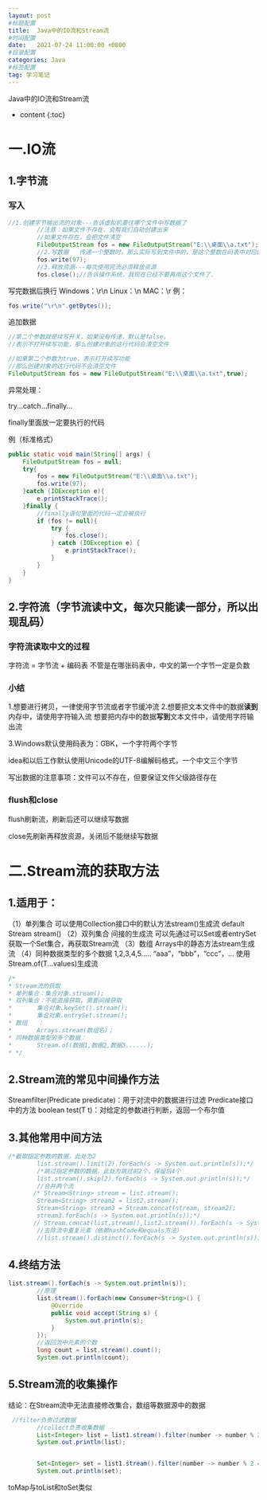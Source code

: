 ```yaml
---
layout: post
#标题配置
title:  Java中的IO流和Stream流
#时间配置
date:   2021-07-24 11:00:00 +0800
#目录配置
categories: Java
#标签配置
tag: 学习笔记
---
```

Java中的IO流和Stream流

* content
{:toc}




# 一.IO流

## 1.字节流
### 写入
```java
//1.创建字节输出流的对象---告诉虚拟机要往哪个文件中写数据了
        //注意：如果文件不存在，会帮我们自动创建出来
        //如果文件存在，会把文件清空
        FileOutputStream fos = new FileOutputStream("E:\\桌面\\a.txt");
        //2.写数据   传递一个整数时，那么实际写到文件中的，是这个整数在码表中对应的那个字符
        fos.write(97);
        //3.释放资源---每次使用完流必须释放资源
        fos.close();//告诉操作系统，我现在已经不要再用这个文件了.
```
写完数据后换行
Windows：\r\n
Linux：\n
MAC：\r
例：

```java
fos.write("\r\n".getBytes());
```

追加数据

```java
//第二个参数就是续写开关，如果没有传递，默认是false，
//表示不打开续写功能，那么创建对象的这行代码会清空文件

//如果第二个参数为true，表示打开续写功能
//那么创建对象的这行代码不会清空文件
FileOutputStream fos = new FileOutputStream("E:\\桌面\\a.txt",true);
```

异常处理：

try...catch...finally...

finally里面放一定要执行的代码

例（标准格式）

```java
public static void main(String[] args) {
    FileOutputStream fos = null;
    try{
        fos = new FileOutputStream("E:\\桌面\\a.txt");
        fos.write(97);
    }catch (IOException e){
        e.printStackTrace();
    }finally {
        //finally语句里面的代码一定会被执行
        if (fos != null){
            try {
                fos.close();
            } catch (IOException e) {
                e.printStackTrace();
            }
        }
    }
}
```

## 2.字符流（字节流读中文，每次只能读一部分，所以出现乱码）

### 字符流读取中文的过程
字符流 = 字节流 + 编码表
不管是在哪张码表中，中文的第一个字节一定是负数

### 小结
1.想要进行拷贝，一律使用字节流或者字节缓冲流
2.想要把文本文件中的数据**读到**内存中，请使用字符输入流
  想要把内存中的数据**写到**文本文件中，请使用字符输出流

3.Windows默认使用码表为：GBK，一个字符两个字节

  idea和以后工作默认使用Unicode的UTF-8编解码格式，一个中文三个字节

写出数据的注意事项：文件可以不存在，但要保证文件父级路径存在

### flush和close

flush刷新流，刷新后还可以继续写数据

close先刷新再释放资源，关闭后不能继续写数据

# 二.Stream流的获取方法

## 1.适用于：

（1）单列集合
	可以使用Collection接口中的默认方法stream()生成流
	default Stream<E> stream()
（2）双列集合
	间接的生成流
	可以先通过可以Set或者entrySet获取一个Set集合，再获取Stream流
（3）数组
	Arrays中的静态方法stream生成流
（4）同种数据类型的多个数据
	1,2,3,4,5.....
	“aaa”，“bbb”，“ccc”，...
	使用Stream.of(T...values)生成流

```java
/*
* Stream流的获取
* 单列集合：集合对象.stream();
* 双列集合：不能直接获取，需要间接获取
*       集合对象.keySet().stream();
*       集合对象.entrySet.stream();
* 数组   ：
*       Arrays.stream(数组名)；
* 同种数据类型的多个数据：
*       Stream.of(数据1,数据2,数据3......);
* */
```

## 2.Stream流的常见中间操作方法

Stream<T>filter(Predicate predicate)：用于对流中的数据进行过滤
	Predicate接口中的方法
	boolean test(T t)：对给定的参数进行判断，返回一个布尔值

## 3.其他常用中间方法

```java
/*截取指定参数的数据，此处为2
        list.stream().limit(2).forEach(s -> System.out.println(s));*/
        /*跳过指定参数的数据，此处为跳过前2个，保留后4个
        list.stream().skip(2).forEach(s -> System.out.println(s));*/
        //合并两个流
       /* Stream<String> stream = list.stream();
        Stream<String> stream2 = list2.stream();
        Stream<String> stream3 = Stream.concat(stream, stream2);
        stream3.forEach(s -> System.out.println(s));*/
       // Stream.concat(list.stream(),list2.stream()).forEach(s -> System.out.println(s));
        //去除流中重复元素（依赖hashCode和equals方法）
        //list.stream().distinct().forEach(s -> System.out.println(s));
```

## 4.终结方法

```java
list.stream().forEach(s -> System.out.println(s));
        //原理
        list.stream().forEach(new Consumer<String>() {
            @Override
            public void accept(String s) {
                System.out.println(s);
            }
        });
        //返回流中元素的个数
        long count = list.stream().count();
        System.out.println(count);
```

## 5.Stream流的收集操作

结论：在Stream流中无法直接修改集合，数组等数据源中的数据

```java
 //filter负责过滤数据
        //collect负责收集数据
        List<Integer> list = list1.stream().filter(number -> number % 2 == 0).collect(Collectors.toList());
        System.out.println(list);


        Set<Integer> set = list1.stream().filter(number -> number % 2 == 0).collect(Collectors.toSet());
        System.out.println(set);
```

toMap与toList和toSet类似
